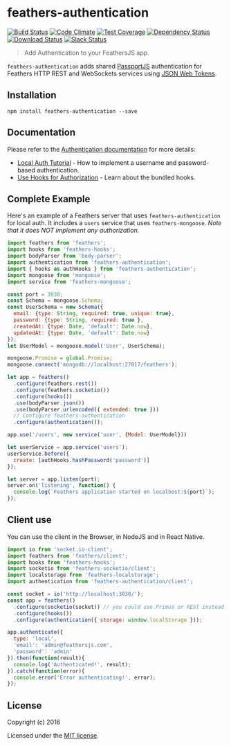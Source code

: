 # feathers-authentication

[![Build Status](https://travis-ci.org/feathersjs/feathers-authentication.png?branch=master)](https://travis-ci.org/feathersjs/feathers-authentication)
[![Code Climate](https://codeclimate.com/github/feathersjs/feathers-authentication.png)](https://codeclimate.com/github/feathersjs/feathers-authentication)
[![Test Coverage](https://codeclimate.com/github/feathersjs/feathers-authentication/badges/coverage.svg)](https://codeclimate.com/github/feathersjs/feathers-authentication/coverage)
[![Dependency Status](https://img.shields.io/david/feathersjs/feathers-authentication.svg?style=flat-square)](https://david-dm.org/feathersjs/feathers-authentication)
[![Download Status](https://img.shields.io/npm/dm/feathers-authentication.svg?style=flat-square)](https://www.npmjs.com/package/feathers-authentication)
[![Slack Status](http://slack.feathersjs.com/badge.svg)](http://slack.feathersjs.com)

> Add Authentication to your FeathersJS app.

`feathers-authentication` adds shared [PassportJS](http://passportjs.org/) authentication for Feathers HTTP REST and WebSockets services using [JSON Web Tokens](http://jwt.io/).


## Installation

```
npm install feathers-authentication --save
```

## Documentation

Please refer to the [Authentication documentation](http://docs.feathersjs.com/authentication/readme.html) for more details:

- [Local Auth Tutorial](http://docs.feathersjs.com/authentication/local.html) - How to implement a username and password-based authentication.
- [Use Hooks for Authorization](http://docs.feathersjs.com/authorization/readme.html) - Learn about the bundled hooks.


## Complete Example

Here's an example of a Feathers server that uses `feathers-authentication` for local auth.  It includes a `users` service that uses `feathers-mongoose`.  *Note that it does NOT implement any authorization.*

```js
import feathers from 'feathers';
import hooks from 'feathers-hooks';
import bodyParser from 'body-parser';
import authentication from 'feathers-authentication';
import { hooks as authHooks } from 'feathers-authentication';
import mongoose from 'mongoose';
import service from 'feathers-mongoose';

const port = 3030;
const Schema = mongoose.Schema;
const UserSchema = new Schema({
  email: {type: String, required: true, unique: true},
  password: {type: String, required: true },
  createdAt: {type: Date, 'default': Date.now},
  updatedAt: {type: Date, 'default': Date.now}
});
let UserModel = mongoose.model('User', UserSchema);

mongoose.Promise = global.Promise;
mongoose.connect('mongodb://localhost:27017/feathers');

let app = feathers()
  .configure(feathers.rest())
  .configure(feathers.socketio())
  .configure(hooks())
  .use(bodyParser.json())
  .use(bodyParser.urlencoded({ extended: true }))
  // Configure feathers-authentication
  .configure(authentication());

app.use('/users', new service('user', {Model: UserModel}))

let userService = app.service('users');
userService.before({
  create: [authHooks.hashPassword('password')]
});

let server = app.listen(port);
server.on('listening', function() {
  console.log(`Feathers application started on localhost:${port}`);
});
```

## Client use

You can use the client in the Browser, in NodeJS and in React Native.

```js
import io from 'socket.io-client';
import feathers from 'feathers/client';
import hooks from 'feathers-hooks';
import socketio from 'feathers-socketio/client';
import localstorage from 'feathers-localstorage';
import authentication from 'feathers-authentication/client';

const socket = io('http://localhost:3030/');
const app = feathers()
  .configure(socketio(socket)) // you could use Primus or REST instead
  .configure(hooks())
  .configure(authentication({ storage: window.localStorage }));

app.authenticate({
  type: 'local',
  'email': 'admin@feathersjs.com',
  'password': 'admin'
}).then(function(result){
  console.log('Authenticated!', result);
}).catch(function(error){
  console.error('Error authenticating!', error);
});
```

## License

Copyright (c) 2016

Licensed under the [MIT license](LICENSE).
